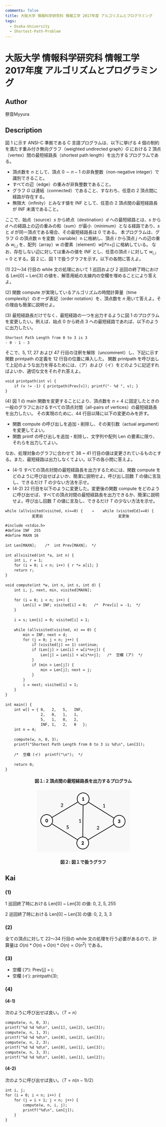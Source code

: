 ```yaml
---
comments: false
title: 大阪大学 情報科学研究科 情報工学 2017年度 アルゴリズムとプログラミング
tags:
  - Osaka-University
  - Shortest-Path-Problem
---
```

# 大阪大学 情報科学研究科 情報工学 2017年度 アルゴリズムとプログラミング

## **Author**
祭音Myyura

## **Description**
図 1 に示す ANSI-C 準拠である C 言語プログラムは、以下に挙げる 4 個の制約を満たす重み付き無向グラフ（weighted undirected graph）$G$ における 2 頂点（vertex）間の最短経路長（shortest path length）を出力するプログラムである。

- 頂点数を $n$ として、頂点 $0 \sim n-1$ の非負整数（non-negative integer）で識別できること。
- すべての辺（edge）の重みが非負整数であること。
- グラフ $G$ は連結（connected）であること、すなわち、任意の 2 頂点間に経路が存在する。
- 無限大（infinity）とみなす値を INF として、任意の 2 頂点間の最短経路長が INF 未満であること。

ここで、始点（source）$s$ から終点（destination）$d$ への最短経路とは、$s$ から $d$ への経路上の辺の重みの和（sum）が最小（minimum）となる経路であり、$s$ と $d$ が同一頂点である場合、その最短経路長は $0$ である。
本プログラムは、グラフ $G$ の頂点数 $n$ を変数（variable）n に格納し、頂点 $i$ から頂点 $j$ への辺の重み $w_{i,j}$ を、配列（array）w の要素（element）w\[i*n+j\] に格納している。
なお、存在しない辺に対しては重みの値を INF とし、任意の頂点 $i$ に対して $w_{i,i}=0$ とする。図 2 に、図 1 で扱うグラフを示す。以下の各問に答えよ。

(1) 22〜34 行目の while 文の処理において 1 巡回および 2 巡回の終了時における Len\[0\] ~ Len\[3\] の値を、解答用紙の太線内の空欄を埋めることにより答えよ。

(2) 関数 compute が実現しているアルゴリズムの時間計算量（time complexity）のオーダ表記（order notation）を、頂点数を $n$ 用いて答えよ。その理由も簡潔に説明せよ。

(3) 最短経路長だけでなく、最短経路の一つを出力するように図 1 のプログラムを変更したい。例えば、始点 0 から終点 3 への最短経路であれば、以下のように出力したい。

```text
Shortest Path Length from 0 to 3 is 3
- 0 - 1 - 3
```

そこで、5, 17, 27 および 47 行目の注釈を解除（uncomment）し、下記に示す関数 printpath の定義を 12 行目の位置に挿入した。
関数 printpath を呼び出して上記のような出力を得るためには、（ア）および（イ）をどのように記述すればよいか、適切な文をそれぞれ答えよ。

```text
void printpath(int v) {
    if (v != -1) { printpath(Prev[v]); printf("- %d ", v); }
}
```

(4) 図 1 の main 関数を変更することにより、頂点数を $n=4$ に固定したときの一般のグラフにおけるすべての頂点対間（all-pairs of vertices）の最短経路長を出力したい。
その実現のために、44 行目以降に以下の変更のみを許す。

* 関数 compute の呼び出しを追加・削除し、その実引数（actual argument）を変更してよい。
* 関数 printf の呼び出しを追加・削除し、文字列や配列 Len の要素に限り、それらを出力してよい。

なお、処理対象のグラフに合わせて 38 ~ 41 行目の値は変更されているものとする。また、最短経路は出力しなくてよい。以下の各小問に答えよ。

- (4-1) すべての頂点対間の最短経路長を出力するためには、関数 compute をどのように呼び出せばよいか、簡潔に説明せよ。呼び出し回数 $T$ の値に言及し、できるだけ $T$ の少ない方法を示せ。
- (4-2) 22 行目を以下のように変更した。変更後の関数 compute をどのように呼び出せば、すべての頂点対間の最短経路長を出力できるか、簡潔に説明せよ。呼び出し回数 $T$ の値に言及し、できるだけ $T$ の少ない方法を示せ。

```text
while (allvisited(visited, n)==0) {    →    while (visited[d]==0) {
            変更前                                  変更後
```

```text
#include <stdio.h>
#define INF  255
#define MAXN 16

int Len[MAXN];    /*  int Prev[MAXN];  */

int allvisited(int *a, int n) {
    int i, r = 1;
    for (i = 0; i < n; i++) { r *= a[i]; }
    return r;
}

void compute(int *w, int n, int s, int d) {
    int i, j, next, min, visited[MAXN];

    for (i = 0; i < n; i++) {
        Len[i] = INF; visited[i] = 0;   /*  Prev[i] = -1;  */
    }

    i = s; Len[i] = 0; visited[i] = 1;

    while (allvisited(visited, n) == 0) {
        min = INF; next = d;
        for (j = 0; j < n; j++) {
            if (visited[j] == 1) continue;
            if (Len[j] > Len[i] + w[i*n+j]) {
                Len[j] = Len[i] + w[i*n+j];   /*  空欄 (ア)  */
            }
            if (min > Len[j]) {
                min = Len[j]; next = j;
            }
        }
        i = next; visited[i] = 1;
    }
}

int main() {
    int w[] = { 0,   2,   5,   INF,
                2,   0,   1,   1,
                5,   1,   0,   2,
                INF, 1,   2,   0   };
    int n = 4;

    compute(w, n, 0, 3);
    printf("Shortest Path Length from 0 to 3 is %d\n", Len[3]);

    /*  空欄 (イ)  printf("\n");  */

    return 0;
}
```
#### <center> 図１: 2 頂点間の最短経路長を出力するプログラム

<figure style="text-align:center;">
  <img src="https://raw.githubusercontent.com/Myyura/the_kai_project_assets/main/kakomonn/osaka_university/IST/ie_2017_algorithm_programming_p1.png" width="300" height="200" alt=""/>
</figure>

#### <center> 図２: 図１で扱うグラフ


## **Kai**
### (1)
1 巡回終了時における Len\[0\] ~ Len\[3\] の値: 0, 2, 5, 255

2 巡回終了時における Len\[0\] ~ Len\[3\] の値: 0, 2, 3, 3

### (2)
全ての頂点に対して 22〜34 行目の while 文の処理を行う必要があるので、計算量は $O(n) * O(n) + O(n) * O(n) = O(n^2)$ である。

### (3)
- 空欄 (ア): Prev\[j\] = i;
- 空欄 (イ): printpath(3);

### (4)
#### (4-1)
次のように呼び出せば良い。（$T = n$）

```text
compute(w, n, 0, 3);
printf("%d %d %d\n", Len[1], Len[2], Len[3]);
compute(w, n, 1, 3);
printf("%d %d %d\n", Len[0], Len[2], Len[3]);
compute(w, n, 2, 3);
printf("%d %d %d\n", Len[0], Len[1], Len[3]);
compute(w, n, 3, 3);
printf("%d %d %d\n", Len[0], Len[1], Len[2]);
```

#### (4-2)
次のように呼び出せば良い。（$T = n(n-1) / 2$）

```text
int i, j;
for (i = 0; i < n; i++) {
    for (j = i + 1; j < n; j++) {
        compute(w, n, i, j);
        printf("%d\n", Len[j]);
    }
}
```